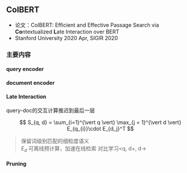 
## ColBERT
- 论文：ColBERT: Efficient and Effective Passage Search via **Co**ntextualized **L**ate Interaction over BERT  
- Stanford University 2020 Apr, SIGIR 2020

### 主要内容
#### query encoder

#### document encoder


#### Late Interaction
query-doc的交互计算推迟到最后一层

$$
S_{q, d} = \sum_{i=1}^{\vert q \vert} \max_{j = 1}^{\vert d \vert} E_{q_{i}}\cdot E_{d_j}^T
$$

> 保留词级别匹配的细粒度语义  
> $E_d$ 可离线预计算，加速在线检索
> 对比学习<q, d+, d->
#### Pruning